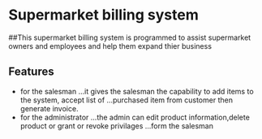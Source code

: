 Supermarket billing system
==========================
##This supermarket billing system is programmed to
assist supermarket owners and employees and help 
them expand thier business

Features
--------
+ for the salesman 
...it gives the salesman the capability to add items to the system, accept list of 
...purchased item from customer then generate invoice.
+ for the administrator
...the admin can edit product information,delete product or grant or revoke privilages
...form the salesman
